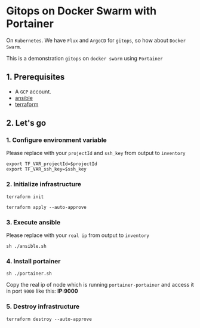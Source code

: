 # Gitops on Docker Swarm with Portainer
On `Kubernetes`. We have `Flux` and `ArgoCD` for `gitops`, so how about `Docker Swarm`.

This is a demonstration `gitops` on `docker swarm` using `Portainer`
## 1. Prerequisites
* A `GCP` account.
* [ansible](https://docs.ansible.com/ansible/latest/installation_guide/intro_installation.html)
* [terraform](https://developer.hashicorp.com/terraform/tutorials/aws-get-started/install-cli)

## 2. Let's go
### 1. Configure environment variable
Please replace with your `projectId` and `ssh_key` from output to `inventory`
```
export TF_VAR_projectId=$projectId
export TF_VAR_ssh_key=$ssh_key
```

### 2. Initialize infrastructure

```
terraform init
```

```
terraform apply --auto-approve
```

### 3. Execute ansible
Please replace with your `real ip` from output to `inventory`
```
sh ./ansible.sh
```

### 4. Install portainer
```
sh ./portainer.sh
```
Copy the real ip of node which is running `portainer-portainer` and access it in port `9000` like this: **IP:9000**

### 5. Destroy infrastructure
```
terraform destroy --auto-approve
```

